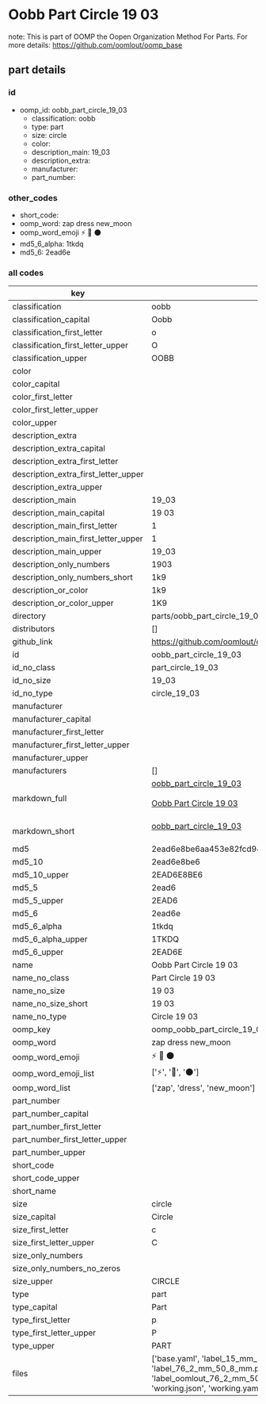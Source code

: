 # Oobb Part Circle 19 03  

note: This is part of OOMP the Oopen Organization Method For Parts. For more details: https://github.com/oomlout/oomp_base

##  part details





### id
* oomp_id: oobb_part_circle_19_03
  * classification: oobb
  * type: part
  * size: circle
  * color: 
  * description_main: 19_03
  * description_extra: 
  * manufacturer: 
  * part_number: 

### other_codes
* short_code: 
* oomp_word: zap dress new_moon
* oomp_word_emoji :zap: :dress: :new_moon:
* md5_6_alpha: 1tkdq
* md5_6: 2ead6e

### all codes 
| key | value |  
| --- | --- |  
| classification | oobb |  
| classification_capital | Oobb |  
| classification_first_letter | o |  
| classification_first_letter_upper | O |  
| classification_upper | OOBB |  
| color |  |  
| color_capital |  |  
| color_first_letter |  |  
| color_first_letter_upper |  |  
| color_upper |  |  
| description_extra |  |  
| description_extra_capital |  |  
| description_extra_first_letter |  |  
| description_extra_first_letter_upper |  |  
| description_extra_upper |  |  
| description_main | 19_03 |  
| description_main_capital | 19 03 |  
| description_main_first_letter | 1 |  
| description_main_first_letter_upper | 1 |  
| description_main_upper | 19_03 |  
| description_only_numbers | 1903 |  
| description_only_numbers_short | 1k9 |  
| description_or_color | 1k9 |  
| description_or_color_upper | 1K9 |  
| directory | parts/oobb_part_circle_19_03 |  
| distributors | [] |  
| github_link | https://github.com/oomlout/oomlout_oomp_part_src/tree/main/parts/oobb_part_circle_19_03/working |  
| id | oobb_part_circle_19_03 |  
| id_no_class | part_circle_19_03 |  
| id_no_size | 19_03 |  
| id_no_type | circle_19_03 |  
| manufacturer |  |  
| manufacturer_capital |  |  
| manufacturer_first_letter |  |  
| manufacturer_first_letter_upper |  |  
| manufacturer_upper |  |  
| manufacturers | [] |  
| markdown_full | [oobb_part_circle_19_03](https://github.com/oomlout/oomlout_oomp_part_src/tree/main/parts/oobb_part_circle_19_03/working)<br>[](https://github.com/oomlout/oomlout_oomp_part_src/tree/main/parts/oobb_part_circle_19_03/working)<br>[Oobb Part Circle 19 03](https://github.com/oomlout/oomlout_oomp_part_src/tree/main/parts/oobb_part_circle_19_03/working)<br><br> |  
| markdown_short | [oobb_part_circle_19_03](https://github.com/oomlout/oomlout_oomp_part_src/tree/main/parts/oobb_part_circle_19_03/working)<br><br> |  
| md5 | 2ead6e8be6aa453e82fcd947e7820e64 |  
| md5_10 | 2ead6e8be6 |  
| md5_10_upper | 2EAD6E8BE6 |  
| md5_5 | 2ead6 |  
| md5_5_upper | 2EAD6 |  
| md5_6 | 2ead6e |  
| md5_6_alpha | 1tkdq |  
| md5_6_alpha_upper | 1TKDQ |  
| md5_6_upper | 2EAD6E |  
| name | Oobb Part Circle 19 03 |  
| name_no_class | Part Circle 19 03 |  
| name_no_size | 19 03 |  
| name_no_size_short | 19 03 |  
| name_no_type | Circle 19 03 |  
| oomp_key | oomp_oobb_part_circle_19_03 |  
| oomp_word | zap dress new_moon |  
| oomp_word_emoji | :zap: :dress: :new_moon: |  
| oomp_word_emoji_list | [':zap:', ':dress:', ':new_moon:'] |  
| oomp_word_list | ['zap', 'dress', 'new_moon'] |  
| part_number |  |  
| part_number_capital |  |  
| part_number_first_letter |  |  
| part_number_first_letter_upper |  |  
| part_number_upper |  |  
| short_code |  |  
| short_code_upper |  |  
| short_name |  |  
| size | circle |  
| size_capital | Circle |  
| size_first_letter | c |  
| size_first_letter_upper | C |  
| size_only_numbers |  |  
| size_only_numbers_no_zeros |  |  
| size_upper | CIRCLE |  
| type | part |  
| type_capital | Part |  
| type_first_letter | p |  
| type_first_letter_upper | P |  
| type_upper | PART |  
| files | ['base.yaml', 'label_15_mm_30_mm.pdf', 'label_15_mm_30_mm.svg', 'label_76_2_mm_50_8_mm.pdf', 'label_76_2_mm_50_8_mm.svg', 'label_oomlout_76_2_mm_50_8_mm.pdf', 'label_oomlout_76_2_mm_50_8_mm.svg', 'readme.md', 'working.json', 'working.yaml'] |  
